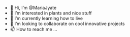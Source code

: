 - 👋 Hi, I’m @MariaJyate
- 👀 I’m interested in plants and nice stuff
- 🌱 I’m currently learning how to live
- 💞️ I’m looking to collaborate on cool innovative projects
- 📫 How to reach me ...

<!---
MariaJyate/MariaJyate is a ✨ special ✨ repository because its `README.md` (this file) appears on your GitHub profile.
You can click the Preview link to take a look at your changes.
--->
